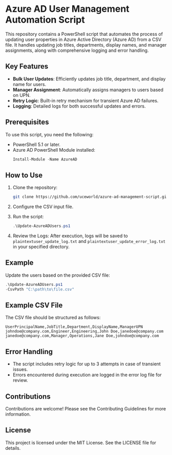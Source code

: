 # Azure AD User Management Automation Script

This repository contains a PowerShell script that automates the process of updating user properties in Azure Active Directory (Azure AD) from a CSV file. It handles updating job titles, departments, display names, and manager assignments, along with comprehensive logging and error handling.

## Key Features
- **Bulk User Updates**: Efficiently updates job title, department, and display name for users.
- **Manager Assignment**: Automatically assigns managers to users based on UPN.
- **Retry Logic**: Built-in retry mechanism for transient Azure AD failures.
- **Logging**: Detailed logs for both successful updates and errors.

## Prerequisites
To use this script, you need the following:
- PowerShell 5.1 or later.
- Azure AD PowerShell Module installed:
   ```powershell
   Install-Module -Name AzureAD

## How to Use
1. Clone the repository:
   ```bash
   git clone https://github.com/uceworld/azure-ad-management-script.git
   ```
2. Configure the CSV input file.

3. Run the script:
   ```powershell
   .\Update-AzureADUsers.ps1
   ```
4. Review the Logs:
   After execution, logs will be saved to ```plaintextuser_update_log.txt``` and ```plaintextuser_update_error_log.txt``` in your specified directory.


## Example
Update the users based on the provided CSV file:
```powershell
.\Update-AzureADUsers.ps1
-CsvPath "C:\path\to\file.csv"
```

## Example CSV File
The CSV file should be structured as follows:
```csv
UserPrincipalName,JobTitle,Department,DisplayName,ManagerUPN
johndoe@company.com,Engineer,Engineering,John Doe,janedoe@company.com
janedoe@company.com,Manager,Operations,Jane Doe,johndoe@company.com
```

## Error Handling
- The script includes retry logic for up to 3 attempts in case of transient issues.
- Errors encountered during execution are logged in the error log file for review.

## Contributions
Contributions are welcome! Please see the Contributing Guidelines for more information.

## License
This project is licensed under the MIT License. See the LICENSE file for details.
